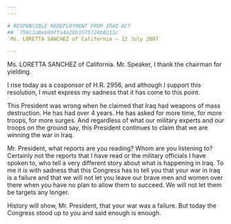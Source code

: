 ```yaml
---
---

# RESPONSIBLE REDEPLOYMENT FROM IRAQ ACT
## `756c3a8eb90ffa4a26b3575724b0211c`
`Ms. LORETTA SANCHEZ of California — 12 July 2007`

---
```



Ms. LORETTA SANCHEZ of California. Mr. Speaker, I thank the chairman 
for yielding.

I rise today as a cosponsor of H.R. 2956, and although I support this 
resolution, I must express my sadness that it has come to this point.

This President was wrong when he claimed that Iraq had weapons of 
mass destruction. He has had over 4 years. He has asked for more time, 
for more troops, for more surges. And regardless of what our military 
experts and our troops on the ground say, this President continues to 
claim that we are winning the war in Iraq.

Mr. President, what reports are you reading? Whom are you listening 
to? Certainly not the reports that I have read or the military 
officials I have spoken to, who tell a very different story about what 
is happening in Iraq. To me it is with sadness that this Congress has 
to tell you that your war in Iraq is a failure and that we will not let 
you leave our brave men and women over there when you have no plan to 
allow them to succeed. We will not let them be targets any longer.

History will show, Mr. President, that your war was a failure. But 
today the Congress stood up to you and said enough is enough.